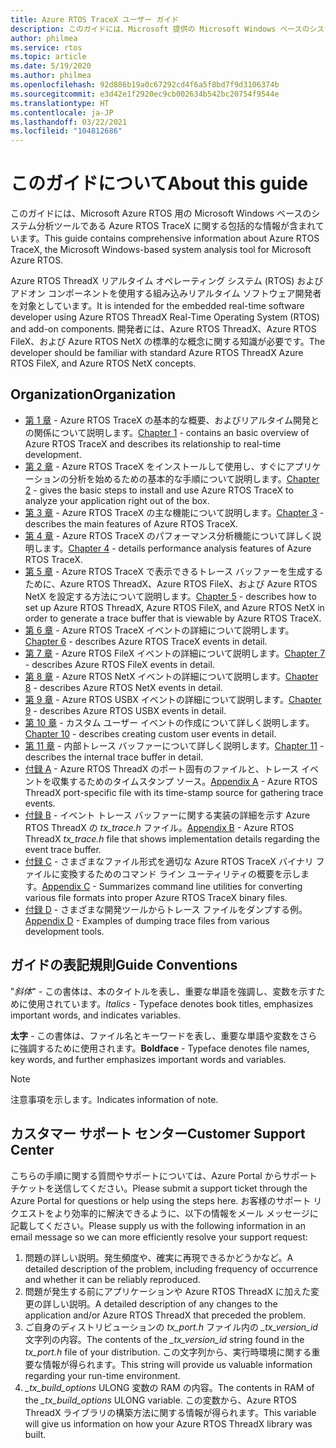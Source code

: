 ```yaml
---
title: Azure RTOS TraceX ユーザー ガイド
description: このガイドには、Microsoft 提供の Microsoft Windows ベースのシステム分析ツールである Azure RTOS TraceX に関する包括的な情報が含まれています。
author: philmea
ms.service: rtos
ms.topic: article
ms.date: 5/19/2020
ms.author: philmea
ms.openlocfilehash: 92d886b19a0c67292cd4f6a5f8bd7f9d3106374b
ms.sourcegitcommit: e3d42e1f2920ec9cb002634b542bc20754f9544e
ms.translationtype: HT
ms.contentlocale: ja-JP
ms.lasthandoff: 03/22/2021
ms.locfileid: "104812686"
---
```

# <a name="about-this-guide"></a><span data-ttu-id="7afbc-103">このガイドについて</span><span class="sxs-lookup"><span data-stu-id="7afbc-103">About this guide</span></span>

<span data-ttu-id="7afbc-104">このガイドには、Microsoft Azure RTOS 用の Microsoft Windows ベースのシステム分析ツールである Azure RTOS TraceX に関する包括的な情報が含まれています。</span><span class="sxs-lookup"><span data-stu-id="7afbc-104">This guide contains comprehensive information about Azure RTOS TraceX, the Microsoft Windows-based system analysis tool for Microsoft Azure RTOS.</span></span>

<span data-ttu-id="7afbc-105">Azure RTOS ThreadX リアルタイム オペレーティング システム (RTOS) およびアドオン コンポーネントを使用する組み込みリアルタイム ソフトウェア開発者を対象としています。</span><span class="sxs-lookup"><span data-stu-id="7afbc-105">It is intended for the embedded real-time software developer using Azure RTOS ThreadX Real-Time Operating System (RTOS) and add-on components.</span></span> <span data-ttu-id="7afbc-106">開発者には、Azure RTOS ThreadX、Azure RTOS FileX、および Azure RTOS NetX の標準的な概念に関する知識が必要です。</span><span class="sxs-lookup"><span data-stu-id="7afbc-106">The developer should be familiar with standard Azure RTOS ThreadX Azure RTOS FileX, and Azure RTOS NetX concepts.</span></span>

## <a name="organization"></a><span data-ttu-id="7afbc-107">Organization</span><span class="sxs-lookup"><span data-stu-id="7afbc-107">Organization</span></span>

- <span data-ttu-id="7afbc-108">[第 1 章](chapter1.md) - Azure RTOS TraceX の基本的な概要、およびリアルタイム開発との関係について説明します。</span><span class="sxs-lookup"><span data-stu-id="7afbc-108">[Chapter 1](chapter1.md) - contains an basic overview of Azure RTOS TraceX and describes its relationship to real-time development.</span></span>
- <span data-ttu-id="7afbc-109">[第 2 章](chapter2.md) - Azure RTOS TraceX をインストールして使用し、すぐにアプリケーションの分析を始めるための基本的な手順について説明します。</span><span class="sxs-lookup"><span data-stu-id="7afbc-109">[Chapter 2](chapter2.md) - gives the basic steps to install and use Azure RTOS TraceX to analyze your application right out of the box.</span></span>
- <span data-ttu-id="7afbc-110">[第 3 章](chapter3.md) - Azure RTOS TraceX の主な機能について説明します。</span><span class="sxs-lookup"><span data-stu-id="7afbc-110">[Chapter 3](chapter3.md) - describes the main features of Azure RTOS TraceX.</span></span>
- <span data-ttu-id="7afbc-111">[第 4 章](chapter4.md) - Azure RTOS TraceX のパフォーマンス分析機能について詳しく説明します。</span><span class="sxs-lookup"><span data-stu-id="7afbc-111">[Chapter 4](chapter4.md) - details performance analysis features of Azure RTOS TraceX.</span></span>
- <span data-ttu-id="7afbc-112">[第 5 章](chapter5.md) - Azure RTOS TraceX で表示できるトレース バッファーを生成するために、Azure RTOS ThreadX、Azure RTOS FileX、および Azure RTOS NetX を設定する方法について説明します。</span><span class="sxs-lookup"><span data-stu-id="7afbc-112">[Chapter 5](chapter5.md) - describes how to set up Azure RTOS ThreadX, Azure RTOS FileX, and Azure RTOS NetX in order to generate a trace buffer that is viewable by Azure RTOS TraceX.</span></span>
- <span data-ttu-id="7afbc-113">[第 6 章](chapter6.md) - Azure RTOS TraceX イベントの詳細について説明します。</span><span class="sxs-lookup"><span data-stu-id="7afbc-113">[Chapter 6](chapter6.md) - describes Azure RTOS TraceX events in detail.</span></span>
- <span data-ttu-id="7afbc-114">[第 7 章](chapter7.md) - Azure RTOS FileX イベントの詳細について説明します。</span><span class="sxs-lookup"><span data-stu-id="7afbc-114">[Chapter 7](chapter7.md) - describes Azure RTOS FileX events in detail.</span></span>
- <span data-ttu-id="7afbc-115">[第 8 章](chapter8.md) - Azure RTOS NetX イベントの詳細について説明します。</span><span class="sxs-lookup"><span data-stu-id="7afbc-115">[Chapter 8](chapter8.md) - describes Azure RTOS NetX events in detail.</span></span>
- <span data-ttu-id="7afbc-116">[第 9 章](chapter9.md) - Azure RTOS USBX イベントの詳細について説明します。</span><span class="sxs-lookup"><span data-stu-id="7afbc-116">[Chapter 9](chapter9.md) - describes Azure RTOS USBX events in detail.</span></span>
- <span data-ttu-id="7afbc-117">[第 10 章](chapter10.md) - カスタム ユーザー イベントの作成について詳しく説明します。</span><span class="sxs-lookup"><span data-stu-id="7afbc-117">[Chapter 10](chapter10.md) - describes creating custom user events in detail.</span></span>
- <span data-ttu-id="7afbc-118">[第 11 章](chapter11.md) - 内部トレース バッファーについて詳しく説明します。</span><span class="sxs-lookup"><span data-stu-id="7afbc-118">[Chapter 11](chapter11.md) - describes the internal trace buffer in detail.</span></span>
- <span data-ttu-id="7afbc-119">[付録 A](appendix-a.md) - Azure RTOS ThreadX のポート固有のファイルと、トレース イベントを収集するためのタイムスタンプ ソース。</span><span class="sxs-lookup"><span data-stu-id="7afbc-119">[Appendix A](appendix-a.md) - Azure RTOS ThreadX port-specific file with its time-stamp source for gathering trace events.</span></span>
- <span data-ttu-id="7afbc-120">[付録 B](appendix-b.md) - イベント トレース バッファーに関する実装の詳細を示す Azure RTOS ThreadX の *tx_trace.h* ファイル。</span><span class="sxs-lookup"><span data-stu-id="7afbc-120">[Appendix B](appendix-b.md) - Azure RTOS ThreadX *tx_trace.h* file that shows implementation details regarding the event trace buffer.</span></span>
- <span data-ttu-id="7afbc-121">[付録 C](appendix-c.md) - さまざまなファイル形式を適切な Azure RTOS TraceX バイナリ ファイルに変換するためのコマンド ライン ユーティリティの概要を示します。</span><span class="sxs-lookup"><span data-stu-id="7afbc-121">[Appendix C](appendix-c.md) - Summarizes command line utilities for converting various file formats into proper Azure RTOS TraceX binary files.</span></span>
- <span data-ttu-id="7afbc-122">[付録 D](appendix-d.md) - さまざまな開発ツールからトレース ファイルをダンプする例。</span><span class="sxs-lookup"><span data-stu-id="7afbc-122">[Appendix D](appendix-d.md) - Examples of dumping trace files from various development tools.</span></span>

## <a name="guide-conventions"></a><span data-ttu-id="7afbc-123">ガイドの表記規則</span><span class="sxs-lookup"><span data-stu-id="7afbc-123">Guide Conventions</span></span>

<span data-ttu-id="7afbc-124">"*斜体*" - この書体は、本のタイトルを表し、重要な単語を強調し、変数を示すために使用されています。</span><span class="sxs-lookup"><span data-stu-id="7afbc-124">*Italics* - Typeface denotes book titles, emphasizes important words, and indicates variables.</span></span>

<span data-ttu-id="7afbc-125">**太字** - この書体は、ファイル名とキーワードを表し、重要な単語や変数をさらに強調するために使用されます。</span><span class="sxs-lookup"><span data-stu-id="7afbc-125">**Boldface** - Typeface denotes file names, key words, and further emphasizes important words and variables.</span></span>

> [!NOTE]
> <span data-ttu-id="7afbc-126">注意事項を示します。</span><span class="sxs-lookup"><span data-stu-id="7afbc-126">Indicates information of note.</span></span>

## <a name="customer-support-center"></a><span data-ttu-id="7afbc-127">カスタマー サポート センター</span><span class="sxs-lookup"><span data-stu-id="7afbc-127">Customer Support Center</span></span>

<span data-ttu-id="7afbc-128">こちらの手順に関する質問やサポートについては、Azure Portal からサポート チケットを送信してください。</span><span class="sxs-lookup"><span data-stu-id="7afbc-128">Please submit a support ticket through the Azure Portal for questions or help using the steps here.</span></span> <span data-ttu-id="7afbc-129">お客様のサポート リクエストをより効率的に解決できるように、以下の情報をメール メッセージに記載してください。</span><span class="sxs-lookup"><span data-stu-id="7afbc-129">Please supply us with the following information in an email message so we can more efficiently resolve your support request:</span></span>

1. <span data-ttu-id="7afbc-130">問題の詳しい説明。発生頻度や、確実に再現できるかどうかなど。</span><span class="sxs-lookup"><span data-stu-id="7afbc-130">A detailed description of the problem, including frequency of occurrence and whether it can be reliably reproduced.</span></span>
2. <span data-ttu-id="7afbc-131">問題が発生する前にアプリケーションや Azure RTOS ThreadX に加えた変更の詳しい説明。</span><span class="sxs-lookup"><span data-stu-id="7afbc-131">A detailed description of any changes to the application and/or Azure RTOS ThreadX that preceded the problem.</span></span>
3. <span data-ttu-id="7afbc-132">ご自身のディストリビューションの *tx_port.h* ファイル内の *_tx_version_id* 文字列の内容。</span><span class="sxs-lookup"><span data-stu-id="7afbc-132">The contents of the *_tx_version_id* string found in the *tx_port.h* file of your distribution.</span></span> <span data-ttu-id="7afbc-133">この文字列から、実行時環境に関する重要な情報が得られます。</span><span class="sxs-lookup"><span data-stu-id="7afbc-133">This string will provide us valuable information regarding your run-time environment.</span></span>
4. <span data-ttu-id="7afbc-134">*_tx_build_options* ULONG 変数の RAM の内容。</span><span class="sxs-lookup"><span data-stu-id="7afbc-134">The contents in RAM of the *_tx_build_options* ULONG variable.</span></span> <span data-ttu-id="7afbc-135">この変数から、Azure RTOS ThreadX ライブラリの構築方法に関する情報が得られます。</span><span class="sxs-lookup"><span data-stu-id="7afbc-135">This variable will give us information on how your Azure RTOS ThreadX library was built.</span></span>
